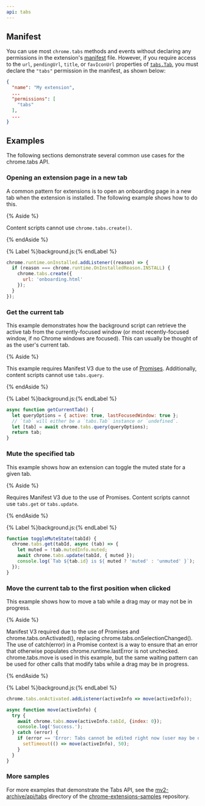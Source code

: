 ```yaml
---
api: tabs
---
```


## Manifest

You can use most `chrome.tabs` methods and events without declaring any permissions in the
extension's [manifest][manifest] file. However, if you require access to the `url`, `pendingUrl`,
`title`, or `favIconUrl` properties of [`tabs.Tab`][tab], you must declare the `"tabs"` permission
in the manifest, as shown below:

```json
{
  "name": "My extension",
  ...
  "permissions": [
    "tabs"
  ],
  ...
}
```

## Examples

The following sections demonstrate several common use cases for the chrome.tabs API.

### Opening an extension page in a new tab

A common pattern for extensions is to open an onboarding page in a new tab when the extension is
installed. The following example shows how to do this.

{% Aside %}

Content scripts cannot use `chrome.tabs.create()`.

{% endAside %}

{% Label %}background.js:{% endLabel %}

```js
chrome.runtime.onInstalled.addListener((reason) => {
  if (reason === chrome.runtime.OnInstalledReason.INSTALL) {
    chrome.tabs.create({
      url: 'onboarding.html'
    });
  }
});
```

### Get the current tab

This example demonstrates how the background script can retrieve the active tab from the
currently-focused window (or most recently-focused window, if no Chrome windows are focused). This
can usually be thought of as the user's current tab.

{% Aside %}

This example requires Manifest V3 due to the use of [Promises][promises]. Additionally, content
scripts cannot use `tabs.query`.

{% endAside %}

{% Label %}background.js:{% endLabel %}

```js
async function getCurrentTab() {
  let queryOptions = { active: true, lastFocusedWindow: true };
  // `tab` will either be a `tabs.Tab` instance or `undefined`.
  let [tab] = await chrome.tabs.query(queryOptions);
  return tab;
}
```

### Mute the specified tab

This example shows how an extension can toggle the muted state for a given tab.

{% Aside %}

Requires Manifest V3 due to the use of Promises. Content scripts cannot use `tabs.get` or
`tabs.update`.

{% endAside %}

{% Label %}background.js:{% endLabel %}

```js
function toggleMuteState(tabId) {
  chrome.tabs.get(tabId, async (tab) => {
    let muted = !tab.mutedInfo.muted;
    await chrome.tabs.update(tabId, { muted });
    console.log(`Tab ${tab.id} is ${ muted ? 'muted' : 'unmuted' }`);
  });
}
```

### Move the current tab to the first position when clicked

This example shows how to move a tab while a drag may or may not be in progress.

{% Aside %}

Manifest V3 required due to the use of Promises and chrome.tabs.onActivated(), replacing
chrome.tabs.onSelectionChanged(). The use of catch(error) in a Promise context is a way to ensure
that an error that otherwise populates chrome.runtime.lastError is not unchecked. chrome.tabs.move
is used in this example, but the same waiting pattern can be used for other calls that modify tabs
while a drag may be in progress.

{% endAside %}

{% Label %}background.js:{% endLabel %}

```js
chrome.tabs.onActivated.addListener(activeInfo => move(activeInfo));

async function move(activeInfo) {
  try {
    await chrome.tabs.move(activeInfo.tabId, {index: 0});
    console.log('Success.');
  } catch (error) {
    if (error == 'Error: Tabs cannot be edited right now (user may be dragging a tab).') {
      setTimeout(() => move(activeInfo), 50);
    }
  }
}
```

### More samples

For more examples that demonstrate the Tabs API, see the [mv2-archive/api/tabs][mv2-tabs-samples]
directory of the [chrome-extensions-samples][samples-repo] repository.

[manifest]: /docs/extensions/mv3/manifest/
[promises]: /docs/extensions/mv3/promises/
[tab]: #type-Tab
[mv2-tabs-samples]: https://github.com/GoogleChrome/chrome-extensions-samples/tree/master/mv2-archive/api/tabs/
[samples-repo]: https://github.com/GoogleChrome/chrome-extensions-samples
